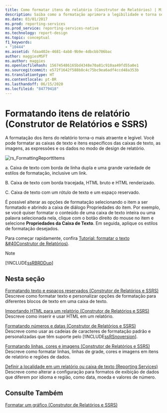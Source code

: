```yaml
---
title: Como formatar itens de relatório (Construtor de Relatórios) | Microsoft Docs
description: Saiba como a formatação aprimora a legibilidade e torna seus relatórios mais atraentes no Construtor de Relatórios.
ms.date: 03/01/2017
ms.prod: reporting-services
ms.prod_service: reporting-services-native
ms.technology: report-design
ms.topic: conceptual
f1_keywords:
- "10444"
ms.assetid: fdaa402e-4681-4ab8-9b9e-4dbcbb706bac
author: maggiesMSFT
ms.author: maggies
ms.openlocfilehash: 156745486165bd4348e70a81c910aa49fd55a0e1
ms.sourcegitcommit: e572f1642f588b8c4c75bc9ea6adf4ccd48a353b
ms.translationtype: HT
ms.contentlocale: pt-BR
ms.lasthandoff: 06/15/2020
ms.locfileid: "84779418"
---
```

# <a name="formatting-report-items-report-builder-and-ssrs"></a>Formatando itens de relatório (Construtor de Relatórios e SSRS)
  A formatação dos itens do relatório torna-o mais atraente e legível. Você pode formatar as caixas de texto e itens específicos das caixas de texto, as imagens, as expressões e os dados no modo de design de relatório.  
  
 ![rs_FormattingReporttItems](../../reporting-services/report-design/media/rs-formattingreporttitems.gif "rs_FormattingReporttItems")  
  
 a. Caixa de texto com borda de linha dupla e uma grande variedade de estilos de formatação, inclusive um link.  
  
 B. Caixa de texto com borda tracejada, HTML bruto e HTML renderizado.  
  
 C. Caixa de texto com um rótulo de texto e um espaço reservado.  
  
 É possível alterar as opções de formatação selecionando o item a ser formatado e abrindo a caixa de diálogo Propriedades do item. Por exemplo, se você quiser formatar o conteúdo de uma caixa de texto inteira ou uma palavra selecionada nela, clique com o botão direito do mouse no item e selecione **Propriedades da Caixa de Texto**. Em seguida, aplique os estilos de formatação desejados.  
  
 Para começar rapidamente, confira [Tutorial: formatar o texto &#40Construtor de Relatórios&#41;](../../reporting-services/tutorial-format-text-report-builder.md).  
  
> [!NOTE]  
>  [!INCLUDE[ssRBRDDup](../../includes/ssrbrddup-md.md)]  
  
## <a name="in-this-section"></a>Nesta seção  
 [Formatando texto e espaços reservados &#40;Construtor de Relatórios e SSRS&#41;](../../reporting-services/report-design/formatting-text-and-placeholders-report-builder-and-ssrs.md)  
 Descreve como formatar texto e personalizar opções de formatação para diferentes blocos de texto em uma caixa de texto.  
  
 [Importando HTML para um relatório &#40;Construtor de Relatórios e SSRS&#41;](../../reporting-services/report-design/importing-html-into-a-report-report-builder-and-ssrs.md)  
 Descreve como inserir e usar HTML em um relatório.  
  
 [Formatando números e datas &#40;Construtor de Relatórios e SSRS&#41;](../../reporting-services/report-design/formatting-numbers-and-dates-report-builder-and-ssrs.md)  
 Descreve como usar as cadeias de caracteres de formatação padrão e personalizadas que têm suporte pelo [!INCLUDE[ssRSnoversion](../../includes/ssrsnoversion-md.md)].  
  
 [Formatando linhas, cores e imagens &#40;Construtor de Relatórios e SSRS&#41;](../../reporting-services/report-design/formatting-lines-colors-and-images-report-builder-and-ssrs.md)  
 Descreve como formatar linhas, linhas de grade, cores e imagens em itens de relatório e regiões de dados.  
  
 [Definir a localidade em um relatório ou caixa de texto &#40;Reporting Services&#41;](../../reporting-services/report-design/set-the-locale-for-a-report-or-text-box-reporting-services.md)  
 Descreve como alterar a configuração para formatos de exibição de dados que diferem por idioma e região, como data, moeda e valores de número.  
  
## <a name="see-also"></a>Consulte Também  
 [Formatar um gráfico &#40;Construtor de Relatórios e SSRS&#41;](../../reporting-services/report-design/formatting-a-chart-report-builder-and-ssrs.md)  
  
  
